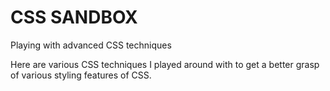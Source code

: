 # CSS SANDBOX

Playing with advanced CSS techniques

Here are various CSS techniques I played around with to get a better grasp of various
styling features of CSS.

